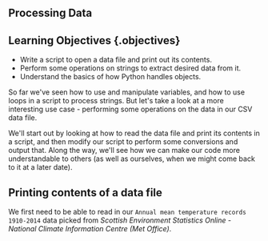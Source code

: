 ## Processing Data

## Learning Objectives {.objectives}
*   Write a script to open a data file and print out its contents.
*   Perform some operations on strings to extract desired data from it.
*   Understand the basics of how Python handles objects.

So far we've seen how to use and manipulate variables, and how to use loops in a script to process strings.
But let's take a look at a more interesting use case - performing some operations on the data in our CSV data file.

We'll start out by looking at how to read the data file and print
its contents in a script, and then modify our script to perform
some conversions and output that. Along the way, we'll see how we can make our code more understandable to 
others (as well as ourselves, when we might come back to it at a later date).

## Printing contents of a data file

We first need to be able to read in our `Annual mean temperature records 1910-2014` data picked from *Scottish Environment Statistics Online - National Climate Information Centre (Met Office)*. 


